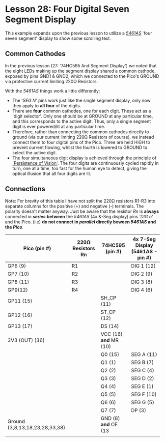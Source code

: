 # Lesson 28: Four Digital Seven Segment Display #

This example expands upon the previous lesson to utilize a
[*5461AS*](http://www.datasheetcafe.com/kyx-5461as-datasheet-7-segment-arduino/)
'four seven segment' display to show some scrolling text.

## Common Cathodes ##

In the previous lesson (27: '74HC595 And Segment Display') we noted that the eight LEDs
making up the segment display shared a common cathode, exposed by pins GND1 & GND2,
which we connected to the Pico's GROUND via protective current limiting 220Ω Resistors.

With the *5461AS* things work a little differently:

* The '*SEG N*' pins work just like the single segment display, only now they apply to
**all four** of the digits.
* There are **four** common cathodes, one for each digit. These act as a 'digit selector'.
  Only one should be at GROUND at any particular time, and this corresponds to the active digit.
  Thus, only a single segment digit is ever powered/lit at any particular time.
* Therefore, rather than connecting the common cathodes directly to ground
  (via our current limiting 220Ω Resistors of course), we instead connect them to four
  digital pins of the Pico. Three are held HIGH to prevent current flowing, whilst the
  fourth is lowered to GROUND to select the active digit.
* The four simultaneous digit display is achieved through the principle of
  ['Persistence of Vision'](https://en.wikipedia.org/wiki/Persistence_of_vision).
  The four digits are continuously cycled rapidly in turn, one at a time, too fast for
  the human eye to detect, giving the optical illusion that all four digits are lit.

## Connections ##

Note: For brevity of this table I have not split the 220Ω resistors R1-R3 into separate columns
for the positive (+) and negative (-) terminals. The polarity doesn't matter anyway.
Just be aware that the resistor *Rn* is **always** connected in ***series*** **between** the
*5461AS* (4x &-Seg display) pins *'DIG n'* and the Pico.
(i.e) **do not connect in *parallel* directly beween *5461AS* and the *Pico***.

| Pico (pin #) | 220Ω Resistors Rn | 74HC595 (pin #) | 4x 7-Seg Display (5461AS - pin #) |
|-|-|-|-|
| GP6 (9) | R1 || DIG 1 (12) |
| GP7 (10)| R2 || DIG 2 (9) |
| GP8 (11) | R3 || DIG 3 (8) |
| GP9(12) | R4 || DIG 4 (6) |
| GP11 (15) |  | SH_CP (11) | |
| GP12 (16) |  | ST_CP (12) | |
| GP13 (17) |  | DS (14) | |
| 3V3 (OUT) (36) | | VCC (16) **and** MR (10) | | |
| |  | Q0 (15) | SEG A (11) |
| |  | Q1 (1)  | SEG B (7) |
| |  | Q2 (2)  | SEG C (4) |
| |  | Q3 (3)  | SEG D (2) |
| |  | Q4 (4)  | SEG E (1) |
| |  | Q5 (5)  | SEG F (10) |
| |  | Q6 (6)  | SEG G (5) |
| |  | Q7 (7)  | DP (3) |
| Ground (3,8,13,18,23,28,33,38) | | GND (8) **and** OE (13 | |
||||
